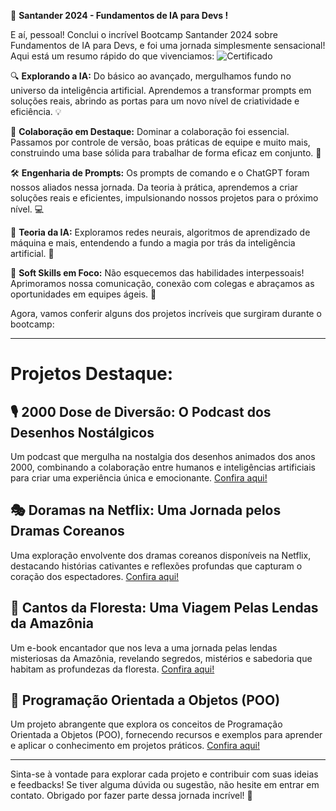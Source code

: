 🚀 **Santander 2024 - Fundamentos de IA para Devs
!**

E aí, pessoal! Conclui o incrível Bootcamp Santander 2024 sobre Fundamentos de IA para Devs, e foi uma jornada simplesmente sensacional! Aqui está um resumo rápido do que vivenciamos:
![Certificado](https://hermes.dio.me/certificates/cover/S2PIZXEO.jpg)

🔍 **Explorando a IA:** Do básico ao avançado, mergulhamos fundo no universo da inteligência artificial. Aprendemos a transformar prompts em soluções reais, abrindo as portas para um novo nível de criatividade e eficiência. 💡

🤝 **Colaboração em Destaque:** Dominar a colaboração foi essencial. Passamos por controle de versão, boas práticas de equipe e muito mais, construindo uma base sólida para trabalhar de forma eficaz em conjunto. 🤝

🛠️ **Engenharia de Prompts:** Os prompts de comando e o ChatGPT foram nossos aliados nessa jornada. Da teoria à prática, aprendemos a criar soluções reais e eficientes, impulsionando nossos projetos para o próximo nível. 💻

🔬 **Teoria da IA:** Exploramos redes neurais, algoritmos de aprendizado de máquina e mais, entendendo a fundo a magia por trás da inteligência artificial. 🧠

💬 **Soft Skills em Foco:** Não esquecemos das habilidades interpessoais! Aprimoramos nossa comunicação, conexão com colegas e abraçamos as oportunidades em equipes ágeis. 🚀

Agora, vamos conferir alguns dos projetos incríveis que surgiram durante o bootcamp:

---

# Projetos Destaque:

## 🎙️ 2000 Dose de Diversão: O Podcast dos Desenhos Nostálgicos

Um podcast que mergulha na nostalgia dos desenhos animados dos anos 2000, combinando a colaboração entre humanos e inteligências artificiais para criar uma experiência única e emocionante. [Confira aqui!](https://github.com/naticost/Santander-2024-Fundamentos_de_IA-/tree/nova_branch/-Criando_Podcast_com_IAs_Generativas-main/-Criando_Podcast_com_IAs_Generativas-main)

## 🎭 Doramas na Netflix: Uma Jornada pelos Dramas Coreanos

Uma exploração envolvente dos dramas coreanos disponíveis na Netflix, destacando histórias cativantes e reflexões profundas que capturam o coração dos espectadores. [Confira aqui!](https://github.com/naticost/Santander-2024-Fundamentos_de_IA-/tree/nova_branch/Book-dio-IA-main/Book-dio-IA-main)

## 🌿 Cantos da Floresta: Uma Viagem Pelas Lendas da Amazônia

Um e-book encantador que nos leva a uma jornada pelas lendas misteriosas da Amazônia, revelando segredos, mistérios e sabedoria que habitam as profundezas da floresta. [Confira aqui!](https://github.com/naticost/Santander-2024-Fundamentos_de_IA-/tree/nova_branch/lab-natty-or-not-main/lab-natty-or-not-main)

## 🤖 Programação Orientada a Objetos (POO)

Um projeto abrangente que explora os conceitos de Programação Orientada a Objetos (POO), fornecendo recursos e exemplos para aprender e aplicar o conhecimento em projetos práticos. [Confira aqui!](https://github.com/naticost/Santander-2024-Fundamentos_de_IA-/tree/nova_branch/prompts-for-article-generate-by-ia-minha-nova-feature/prompts-for-article-generate-by-ia-minha-nova-feature)

---

Sinta-se à vontade para explorar cada projeto e contribuir com suas ideias e feedbacks! Se tiver alguma dúvida ou sugestão, não hesite em entrar em contato. Obrigado por fazer parte dessa jornada incrível! 🚀

